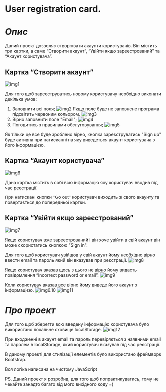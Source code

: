 # User registration card.

# *Опис*

Даний проект дозволяє створювати акаунти користувачів. Він містить три картки, а саме “Створити акаунт”, “Увійти якщо зареєстрований” та “Акаунт користувача”.


## Картка “Створити акаунт”
![img1](./imges/screenshots/img1.1.png)

Для того щоб зареєструватись новому користувачу необхідно виконати декілька умов:  
 1. Заповнити всі поля;
![img2](./imges/screenshots/img2.2.png)
Якщо поле буде не заповнене програма підсвітить червоним кольором.
![img3](./imges/screenshots/img3.3.png)
 2. Вірно заповнити поле "Email";
![img4](./imges/screenshots/img4.4.png)
 3. Погодитись з правилами обслуговування;
![img5](./imges/screenshots/img5.5.png)

Як тільки це все буде зроблено вірно, кнопка зареєструватись "Sign up" буде активна при натисканні на яку виведеться акаунт користувача з його інформацією.


## Картка “Акаунт користувача”
![img6](./imges/screenshots/img6.6.10.png)

Дана картка містить в собі всю інформацію яку користувач вводив під час реєстрації.

При натискані кнопки "Go out" користувач виходить зі свого акаунту та повертається до попередньої картки.


## Картка “Увійти якщо зареєстрований”
![img7](./imges/screenshots/img7.7.png)

Якщо користувач вже зареєстрований і він хоче увійти в свій акаунт він може скористатись кнопкою "Sign in".

Для того щоб користувач увійшов у свій акаунт йому необхідно вірно ввести email та пароль який він вказував при реєстрації.
![img8](./imges/screenshots/img8.8.png)

Якщо користувач вказав щось з цього не вірно йому видасть повідомлення “Incorrect password or email”.
![img9](./imges/screenshots/img9.9.png)

Коли користувач вказав все вірно йому виведе його акаунт з інформацією.
![img6.10](./imges/screenshots/img6.6.10.png)
![img11](./imges/screenshots/img11.11.png)


# *Про проект*

Для того щоб зберегти всю введену інформацію користувача було використано локальне сховище localStorage.
![img12](./imges/screenshots/img12.12.png)

При входженні в акаунт email та пароль перевіряється з наявними email та паролем в localStorage, який користувач вказував під час реєстрації.

В даному проекті для стилізації елементів було використано фреймворк Bootstrap.
 
Вся логіка написана на чистому JavaScript

PS. Даний проект я розробив, для того щоб попрактикуватись, тому не чекайте занадто багато від мого вихідного коду =)